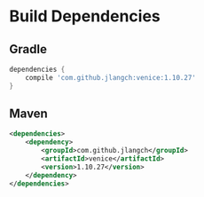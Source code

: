 # Build Dependencies


## Gradle

```groovy
dependencies {
    compile 'com.github.jlangch:venice:1.10.27'
}
```

## Maven

```xml
<dependencies>
    <dependency>
        <groupId>com.github.jlangch</groupId>
        <artifactId>venice</artifactId>
        <version>1.10.27</version>
    </dependency>
</dependencies>
```
